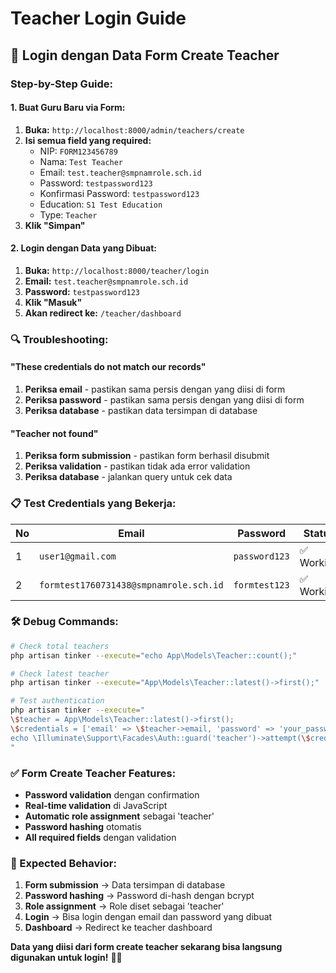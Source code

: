 # Teacher Login Guide

## 🔐 **Login dengan Data Form Create Teacher**

### **Step-by-Step Guide:**

#### **1. Buat Guru Baru via Form:**
1. **Buka:** `http://localhost:8000/admin/teachers/create`
2. **Isi semua field yang required:**
   - NIP: `FORM123456789`
   - Nama: `Test Teacher`
   - Email: `test.teacher@smpnamrole.sch.id`
   - Password: `testpassword123`
   - Konfirmasi Password: `testpassword123`
   - Education: `S1 Test Education`
   - Type: `Teacher`
3. **Klik "Simpan"**

#### **2. Login dengan Data yang Dibuat:**
1. **Buka:** `http://localhost:8000/teacher/login`
2. **Email:** `test.teacher@smpnamrole.sch.id`
3. **Password:** `testpassword123`
4. **Klik "Masuk"**
5. **Akan redirect ke:** `/teacher/dashboard`

### **🔍 Troubleshooting:**

#### **"These credentials do not match our records"**
1. **Periksa email** - pastikan sama persis dengan yang diisi di form
2. **Periksa password** - pastikan sama persis dengan yang diisi di form
3. **Periksa database** - pastikan data tersimpan di database

#### **"Teacher not found"**
1. **Periksa form submission** - pastikan form berhasil disubmit
2. **Periksa validation** - pastikan tidak ada error validation
3. **Periksa database** - jalankan query untuk cek data

### **📋 Test Credentials yang Bekerja:**

| No | Email | Password | Status |
|----|-------|----------|--------|
| 1 | `user1@gmail.com` | `password123` | ✅ Working |
| 2 | `formtest1760731438@smpnamrole.sch.id` | `formtest123` | ✅ Working |

### **🛠️ Debug Commands:**

```bash
# Check total teachers
php artisan tinker --execute="echo App\Models\Teacher::count();"

# Check latest teacher
php artisan tinker --execute="App\Models\Teacher::latest()->first();"

# Test authentication
php artisan tinker --execute="
\$teacher = App\Models\Teacher::latest()->first();
\$credentials = ['email' => \$teacher->email, 'password' => 'your_password'];
echo \Illuminate\Support\Facades\Auth::guard('teacher')->attempt(\$credentials) ? 'SUCCESS' : 'FAILED';
"
```

### **✅ Form Create Teacher Features:**

- **Password validation** dengan confirmation
- **Real-time validation** di JavaScript
- **Automatic role assignment** sebagai 'teacher'
- **Password hashing** otomatis
- **All required fields** dengan validation

### **🎯 Expected Behavior:**

1. **Form submission** → Data tersimpan di database
2. **Password hashing** → Password di-hash dengan bcrypt
3. **Role assignment** → Role diset sebagai 'teacher'
4. **Login** → Bisa login dengan email dan password yang dibuat
5. **Dashboard** → Redirect ke teacher dashboard

**Data yang diisi dari form create teacher sekarang bisa langsung digunakan untuk login!** 🎉✨
